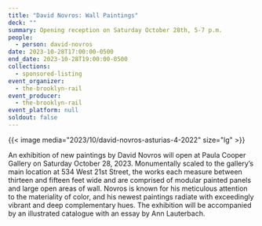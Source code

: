 ```yaml
---
title: "David Novros: Wall Paintings"
deck: ""
summary: Opening reception on Saturday October 28th, 5-7 p.m.
people:
  - person: david-novros
date: 2023-10-28T17:00:00-0500
end_date: 2023-10-28T19:00:00-0500
collections:
  - sponsored-listing
event_organizer:
  - the-brooklyn-rail
event_producer:
  - the-brooklyn-rail
event_platform: null
soldout: false
---
```

{{< image media="2023/10/david-novros-asturias-4-2022" size="lg" >}}

An exhibition of new paintings by David Novros will open at Paula Cooper Gallery on Saturday October 28, 2023. Monumentally scaled to the gallery’s main location at 534 West 21st Street, the works each measure between thirteen and fifteen feet wide and are comprised of modular painted panels and large open areas of wall. Novros is known for his meticulous attention to the materiality of color, and his newest paintings radiate with exceedingly vibrant and deep complementary hues. The exhibition will be accompanied by an illustrated catalogue with an essay by Ann Lauterbach.